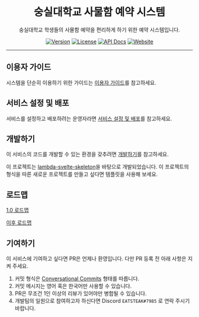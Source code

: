 <h1 align="center">숭실대학교 사물함 예약 시스템</h1>
<p align="center">숭실대학교 학생들의 사물함 예약을 편리하게 하기 위한 예약 시스템입니다.</p>
<p align="center">
   <a href="https://github.com/EATSTEAK/lockerweb/releases"><img alt="Version" src="https://img.shields.io/github/package-json/v/EATSTEAK/lockerweb?style=for-the-badge"></a>
   <a href="https://github.com/EATSTEAK/lockerweb/LICENSE.md"><img alt="License" src="https://img.shields.io/github/license/EATSTEAK/lockerweb?style=for-the-badge"></a>
   <a href="https://eatsteak.github.io/lockerweb"><img alt="API Docs" src="https://img.shields.io/badge/API%20Docs-v1-%2389bf04?style=for-the-badge&logo=Swagger"></a>
   <a href="https://ssuitlocker.com"><img alt="Website" src="https://img.shields.io/website?down_color=red&down_message=%EC%A0%91%EC%86%8D%20%EB%B6%88%EA%B0%80&label=IT%EB%8C%80%ED%95%99%20%EC%82%AC%EB%AC%BC%ED%95%A8%20%EC%98%88%EC%95%BD%20%EC%8B%9C%EC%8A%A4%ED%85%9C&style=for-the-badge&up_color=%2300a3c9&up_message=%EC%A0%91%EC%86%8D%20%EA%B0%80%EB%8A%A5&url=https%3A%2F%2Fssuitlocker.com"></a>
</p>

-----

## 이용자 가이드

시스템을 단순히 이용하기 위한 가이드는 [이용자 가이드](https://github.com/EATSTEAK/lockerweb/wiki/%EC%9D%B4%EC%9A%A9%EC%9E%90-%EA%B0%80%EC%9D%B4%EB%93%9C)를 참고하세요.

## 서비스 설정 및 배포

서비스를 설정하고 배포하려는 운영자라면 [서비스 설정 및 배포](https://github.com/EATSTEAK/lockerweb/wiki/%EC%84%9C%EB%B9%84%EC%8A%A4-%EC%84%A4%EC%A0%95-%EB%B0%8F-%EB%B0%B0%ED%8F%AC)를 참고하세요.

## 개발하기

이 서비스의 코드를 개발할 수 있는 환경을 갖추려면 [개발하기](https://github.com/EATSTEAK/lockerweb/wiki/%EA%B0%9C%EB%B0%9C%ED%95%98%EA%B8%B0)를 참고하세요.

이 프로젝트는 [lambda-svelte-skeleton](https://github.com/EATSTEAK/lambda-svelte-skeleton)을 바탕으로 개발되었습니다. 이 프로젝트의 형식을 따른 새로운 프로젝트를 만들고 싶다면 템플릿을 사용해 보세요.

## 로드맵

[1.0 로드맵](https://github.com/EATSTEAK/lockerweb/issues?q=is%3Aopen+is%3Aissue+milestone%3A1.0)

[이후 로드맵](https://github.com/EATSTEAK/lockerweb/issues?q=is%3Aopen+is%3Aissue+milestone%3Anext)

## 기여하기

이 서비스에 기여하고 싶다면 PR은 언제나 환영입니다. 다만 PR 등록 전 아래 사항은 지켜 주세요.

1. 커밋 형식은 [Conversational Commits](https://www.conventionalcommits.org/ko/v1.0.0/) 형태를 따릅니다.
2. 커밋 메시지는 영어 혹은 한국어만 사용할 수 있습니다.
3. PR은 무조건 1인 이상의 리뷰가 있어야만 병합될 수 있습니다.
4. 개발팀의 일원으로 참여하고자 하신다면 Discord `EATSTEAK#7985` 로 연락 주시기 바랍니다.
